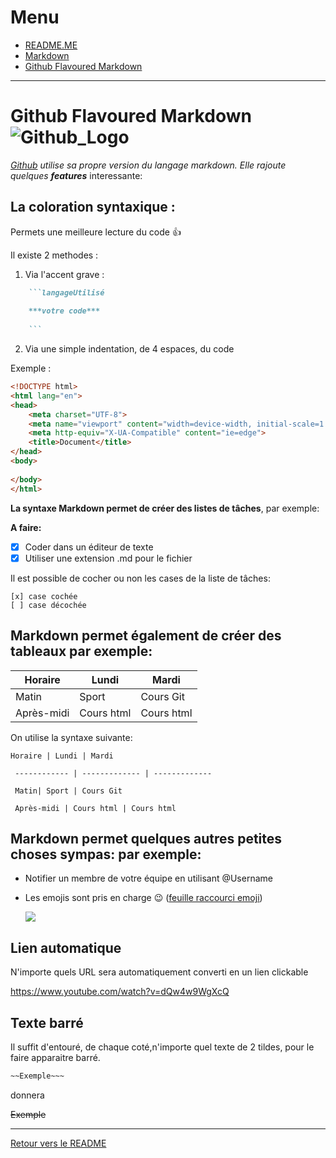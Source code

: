 # Menu
* [README.ME](./readme.md)
* [Markdown](./document1.md)
* [Github Flavoured Markdown](./document2.md)
___


# Github Flavoured Markdown ![Github_Logo](https://external-content.duckduckgo.com/iu/?u=https%3A%2F%2Ftse3.mm.bing.net%2Fth%3Fid%3DOIP.6W_8IAAQAypCh-B3n4QA2QAAAA%26pid%3DApi&f=1)

_[Github](www.gihub.com) utilise sa propre version du langage markdown. Elle rajoute quelques **features**_ interessante:

## La coloration syntaxique :

Permets une meilleure lecture du code :+1:

Il existe 2 methodes : 

1. Via l'accent grave :
```markdown
    ```langageUtilisé
    
    ***votre code***
    
    ```
```
2. Via une simple indentation, de 4 espaces, du code 


Exemple :

```html
<!DOCTYPE html>
<html lang="en">
<head>
    <meta charset="UTF-8">
    <meta name="viewport" content="width=device-width, initial-scale=1.0">
    <meta http-equiv="X-UA-Compatible" content="ie=edge">
    <title>Document</title>
</head>
<body>
    
</body>
</html>
```

**La syntaxe Markdown permet de créer des listes de tâches**, par exemple:


 **A faire:**
  - [x] Coder dans un éditeur de texte
  - [x] Utiliser une extension .md pour le fichier

  Il est possible de cocher ou non les cases de la liste de tâches:
  ```
  [x] case cochée
  [ ] case décochée
  ```

## **Markdown permet également de créer des tableaux** par exemple:

 Horaire | Lundi | Mardi
 ------------ | ------------- | -------------
 Matin| Sport | Cours Git
 Après-midi | Cours html | Cours html

 On utilise la syntaxe suivante:

 ```
Horaire | Lundi | Mardi

  ------------ | ------------- | -------------

  Matin| Sport | Cours Git

  Après-midi | Cours html | Cours html
  ```


## **Markdown permet quelques autres petites choses sympas:** par exemple:

  * Notifier un membre de votre équipe en utilisant @Username
  * Les emojis sont pris en charge :wink: ([feuille raccourci emoji](https://github.com/ikatyang/emoji-cheat-sheet/blob/master/README.md))

    ![](https://media1.tenor.com/images/5f5f6df9624301ebea3abdec1af4cd4a/tenor.gif)


## Lien automatique

N'importe quels URL sera automatiquement converti en un lien clickable 
 
 https://www.youtube.com/watch?v=dQw4w9WgXcQ

## Texte barré
Il suffit d'entouré, de chaque coté,n'importe quel texte de 2 tildes, pour le faire apparaitre barré.

```markdown
~~Exemple~~~
```
donnera

~~Exemple~~

___

[Retour vers le README](./readme.md)
